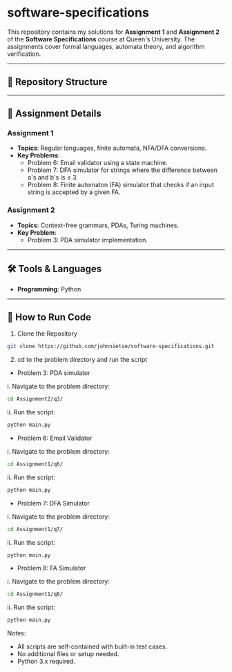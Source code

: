 # software-specifications

This repository contains my solutions for **Assignment 1** and **Assignment 2** of the **Software Specifications** course at Queen's University. The assignments cover formal languages, automata theory, and algorithm verification.

---

## 📂 Repository Structure


---

## 📝 Assignment Details

### **Assignment 1**
- **Topics**: Regular languages, finite automata, NFA/DFA conversions.
- **Key Problems**:
  - Problem 6: Email validator using a state machine.
  - Problem 7: DFA simulator for strings where the difference between a's and b's is ≤ 3.
  - Problem 8: Finite automaton (FA) simulator that checks if an input string is accepted by a given FA.

### **Assignment 2**
- **Topics**: Context-free grammars, PDAs, Turing machines.
- **Key Problem**:
  - Problem 3: PDA simulator implementation.

---

## 🛠 Tools & Languages
- **Programming**: Python
---

## 🚀 How to Run Code

1. Clone the Repository
```bash
git clone https://github.com/johnnietse/software-specifications.git
```

2. cd to the problem directory and run the script

- Problem 3: PDA simulator

i. Navigate to the problem directory:

```bash 
cd Assignment2/q3/
```

ii. Run the script:

```bash
python main.py
```

- Problem 6: Email Validator
  
i. Navigate to the problem directory:

```bash 
cd Assignment1/q6/
```

ii. Run the script:

```bash
python main.py
```

- Problem 7: DFA Simulator
  
i. Navigate to the problem directory:
```bash
cd Assignment1/q7/
```

ii. Run the script:
```bash
python main.py
```

- Problem 8: FA Simulator

i. Navigate to the problem directory:

```bash
cd Assignment1/q8/
```

ii. Run the script:

```bash
python main.py
```

Notes:
- All scripts are self-contained with built-in test cases.
- No additional files or setup needed.
- Python 3.x required.
